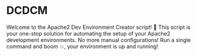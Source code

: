 # DCDCM
Welcome to the Apache2 Dev Environment Creator script! 🥳 This script is your one-stop solution for automating the setup of your Apache2 development environments. No more manual configurations! Run a single command and boom 💥, your environment is up and running!
